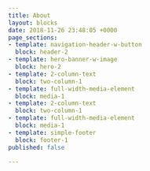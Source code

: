 ```yaml
---
title: About
layout: blocks
date: 2018-11-26 23:48:05 +0000
page_sections:
- template: navigation-header-w-button
  block: header-2
- template: hero-banner-w-image
  block: hero-2
- template: 2-column-text
  block: two-column-1
- template: full-width-media-element
  block: media-1
- template: 2-column-text
  block: two-column-1
- template: full-width-media-element
  block: media-1
- template: simple-footer
  block: footer-1
published: false

---
```

